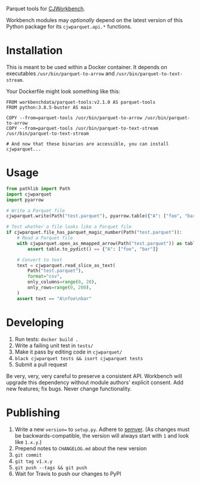 Parquet tools for [CJWorkbench](https://github.com/CJWorkbench/cjworkbench).

Workbench modules may _optionally_ depend on the latest version of this Python
package for its `cjwparquet.api.*` functions.

Installation
============

This is meant to be used within a Docker container. It depends on executables
`/usr/bin/parquet-to-arrow` and `/usr/bin/parquet-to-text-stream`.

Your Dockerfile might look something like this:

```
FROM workbenchdata/parquet-tools:v2.1.0 AS parquet-tools
FROM python:3.8.5-buster AS main

COPY --from=parquet-tools /usr/bin/parquet-to-arrow /usr/bin/parquet-to-arrow
COPY --from=parquet-tools /usr/bin/parquet-to-text-stream /usr/bin/parquet-to-text-stream

# And now that these binaries are accessible, you can install cjwparquet...
```

Usage
=====

```python
from pathlib import Path
import cjwparquet
import pyarrow

# Write a Parquet file
cjwparquet.write(Path("test.parquet"), pyarrow.table({"A": ["foo", "bar"]}))

# Test whether a file looks like a Parquet file
if cjwparquet.file_has_parquet_magic_number(Path("test.parquet")):
    # Read a Parquet file
    with cjwparquet.open_as_mmapped_arrow(Path("test.parquet")) as table:
        assert table.to_pydict() == {"A": ["foo", "bar"]}

    # Convert to text
    text = cjwparquet.read_slice_as_text(
        Path("test.parquet"),
        format="csv",
        only_columns=range(0, 20),
        only_rows=range(0, 200),
    )
    assert text == "A\nfoo\nbar"
```


Developing
==========

1. Run tests: `docker build .`
2. Write a failing unit test in `tests/`
3. Make it pass by editing code in `cjwparquet/`
4. `black cjwparquet tests && isort cjwparquet tests`
5. Submit a pull request

Be very, very, very careful to preserve a consistent API. Workbench will
upgrade this dependency without module authors' explicit consent. Add new
features; fix bugs. Never change functionality.


Publishing
==========

1. Write a new `version=` to `setup.py`. Adhere to
   [semver](https://semver.org). (As changes must be backwards-compatible,
   the version will always start with `1` and look like `1.x.y`.)
2. Prepend notes to `CHANGELOG.md` about the new version
3. `git commit`
4. `git tag v1.x.y`
5. `git push --tags && git push`
6. Wait for Travis to push our changes to PyPI
